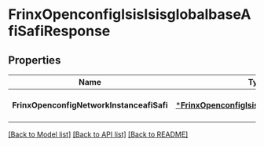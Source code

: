 # FrinxOpenconfigIsisIsisglobalbaseAfiSafiResponse

## Properties
Name | Type | Description | Notes
------------ | ------------- | ------------- | -------------
**FrinxOpenconfigNetworkInstanceafiSafi** | [***FrinxOpenconfigIsisIsisglobalbaseAfiSafi**](frinx.openconfig.isis.isisglobalbase.AfiSafi.md) |  | [optional] [default to null]

[[Back to Model list]](../README.md#documentation-for-models) [[Back to API list]](../README.md#documentation-for-api-endpoints) [[Back to README]](../README.md)


